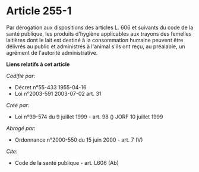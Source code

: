 # Article 255-1

Par dérogation aux dispositions des articles L. 606 et suivants du code de la santé publique, les produits d'hygiène
applicables aux trayons des femelles laitières dont le lait est destiné à la consommation humaine peuvent être délivrés au
public et administrés à l'animal s'ils ont reçu, au préalable, un agrément de l'autorité administrative.

**Liens relatifs à cet article**

_Codifié par_:

  - Décret n°55-433 1955-04-16
  - Loi n°2003-591 2003-07-02 art. 31

_Créé par_:

  - Loi n°99-574 du 9 juillet 1999 - art. 98 () JORF 10 juillet 1999

_Abrogé par_:

  - Ordonnance n°2000-550 du 15 juin 2000 - art. 7 (V)

_Cite_:

  - Code de la santé publique - art. L606 (Ab)
